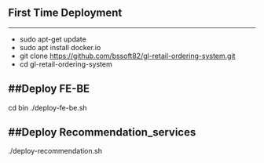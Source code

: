 ## First Time Deployment
---------------------	
* sudo apt-get update
* sudo apt install docker.io
* git clone https://github.com/bssoft82/gl-retail-ordering-system.git
* cd gl-retail-ordering-system

##Deploy FE-BE
-------------
cd bin
./deploy-fe-be.sh

##Deploy Recommendation_services
-------------------------------
./deploy-recommendation.sh
